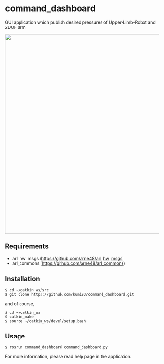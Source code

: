 command_dashboard
====

GUI application which publish desired pressures of Upper-Limb-Robot and 2DOF arm 

<img src="https://raw.github.com/wiki/kumi93/command_dashboard/images/Command_dashboard.png" width="650">


## Requirements
- arl_hw_msgs (https://github.com/arne48/arl_hw_msgs)
- arl_commons (https://github.com/arne48/arl_commons)

## Installation
```
$ cd ~/catkin_ws/src
$ git clone https://github.com/kumi93/command_dashboard.git
```
and of course, 
```
$ cd ~/catkin_ws
$ catkin_make
$ source ~/catkin_ws/devel/setup.bash
```


## Usage
```
$ rosrun command_dashboard command_dashboard.py 
```
For more information, please read help page in the application.

